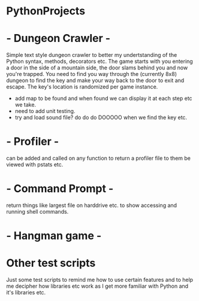 # PythonProjects
# - Dungeon Crawler - 
Simple text style dungeon crawler to better my undertstanding of the Python syntax, methods, decorators etc.
The game starts with you entering a door in the side of a mountain side, the door slams behind you and now you're trapped. You need to find you way through the (currently 8x8) dungeon to find the key and make your way back to the door to exit and escape.
The key's location is randomized per game instance.
- add map to be found and when found we can display it at each step etc we take.
- need to add unit testing.
- try and load sound file? do do do DOOOOO when we find the key etc.

# - Profiler -
can be added and called on any function to return a profiler file to them be viewed with pstats etc.

# - Command Prompt -
return things like largest file on harddrive etc. to show accessing and running shell commands.

# - Hangman game - 

# Other test scripts
Just some test scripts to remind me how to use certain features and to help me decipher how libraries etc work as I get more familiar with Python and it's libraries etc.
